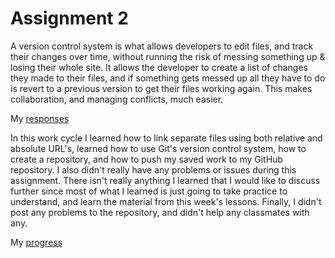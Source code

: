 # Assignment 2

A version control system is what allows developers to edit files, and track their changes over time, without running the risk of messing something up & losing their whole site.  It allows the developer to create a list of changes they made to their files, and if something gets messed up all they have to do is revert to a previous version to get their files working again.  This makes collaboration, and managing conflicts, much easier.

My [responses](./responses.txt)

In this work cycle I learned how to link separate files using both relative and absolute URL's, learned how to use Git's version control system, how to create a repository, and how to push my saved work to my GitHub repository.
I also didn't really have any problems or issues during this assignment.
There isn't really anything I learned that I would like to discuss further since most of what I learned is just going to take practice to understand, and learn the material from this week's lessons.
Finally, I didn't post any problems to the repository, and didn't help any classmates with any.

My [progress](./Part8.png)
